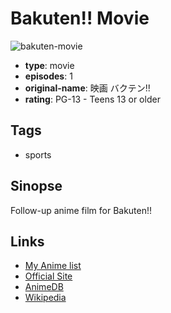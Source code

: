 # Bakuten!! Movie

![bakuten-movie](https://cdn.myanimelist.net/images/anime/1573/116027.jpg)

-   **type**: movie
-   **episodes**: 1
-   **original-name**: 映画 バクテン!!
-   **rating**: PG-13 - Teens 13 or older

## Tags

-   sports

## Sinopse

Follow-up anime film for Bakuten!!

## Links

-   [My Anime list](https://myanimelist.net/anime/49283/Bakuten_Movie)
-   [Official Site](https://bakuten-movie.com/)
-   [AnimeDB](http://anidb.info/perl-bin/animedb.pl?show=anime&aid=16401)
-   [Wikipedia](https://en.wikipedia.org/wiki/Backflip!!)
